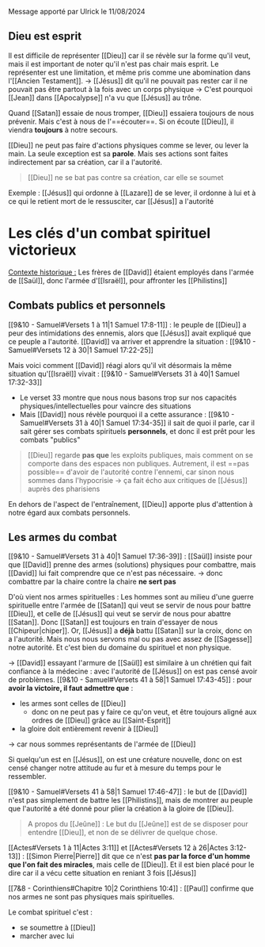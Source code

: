 Message apporté par Ulrick le 11/08/2024
## Dieu est esprit
Il est difficile de représenter [[Dieu]] car il se révèle sur la forme qu'il veut, mais il est important de noter qu'il n'est pas chair mais esprit. Le représenter est une limitation, et même pris comme une abomination dans l'[[Ancien Testament]].
-> [[Jésus]] dit qu'il ne pouvait pas rester car il ne pouvait pas être partout à la fois avec un corps physique
-> C'est pourquoi [[Jean]] dans [[Apocalypse]] n'a vu que [[Jésus]] au trône.

Quand [[Satan]] essaie de nous tromper, [[Dieu]] essaiera toujours de nous prévenir. Mais c'est à nous de l'==écouter==. Si on écoute [[Dieu]], il viendra **toujours** à notre secours.

[[Dieu]] ne peut pas faire d'actions physiques comme se lever, ou lever la main. La seule exception est sa **parole**. Mais ses actions sont faites indirectement par sa création, car il a l'autorité.
> [[Dieu]] ne se bat pas contre sa création, car elle se soumet

Exemple : [[Jésus]] qui ordonne à [[Lazare]] de se lever, il ordonne à lui et à ce qui le retient mort de le ressusciter, car [[Jésus]] a l'autorité
# Les clés d'un combat spirituel victorieux 
<u>Contexte historique :</u> Les frères de [[David]] étaient employés dans l'armée de [[Saül]], donc l'armée d'[[Israël]], pour affronter les [[Philistins]]
## Combats publics et personnels
[[9&10 - Samuel#Versets 1 à 11|1 Samuel 17:8-11]] : le peuple de [[Dieu]] a peur des intimidations des ennemis, alors que [[Jésus]] avait expliqué que ce peuple a l'autorité.
[[David]] va arriver et apprendre la situation : [[9&10 - Samuel#Versets 12 à 30|1 Samuel 17:22-25]]

Mais voici comment [[David]] réagi alors qu'il vit désormais la même situation qu'[[Israël]] vivait : [[9&10 - Samuel#Versets 31 à 40|1 Samuel 17:32-33]]
- Le verset 33 montre que nous nous basons trop sur nos capacités physiques/intellectuelles pour vaincre des situations
- Mais [[David]] nous révèle pourquoi il a cette assurance : [[9&10 - Samuel#Versets 31 à 40|1 Samuel 17:34-35]] il sait de quoi il parle, car il sait gérer ses combats spirituels **personnels**, et donc il est prêt pour les combats "publics"

> [[Dieu]] regarde **pas que** les exploits publiques, mais comment on se comporte dans des espaces non publiques. Autrement, il est ==pas possible== d'avoir de l'autorité contre l'ennemi, car sinon nous sommes dans l'hypocrisie
> 	-> ça fait écho aux critiques de [[Jésus]] auprès des pharisiens 

En dehors de l'aspect de l'entraînement, [[Dieu]] apporte plus d'attention à notre égard aux combats personnels.
## Les armes du combat
[[9&10 - Samuel#Versets 31 à 40|1 Samuel 17:36-39]] : [[Saül]] insiste pour que [[David]] prenne des armes (solutions) physiques pour combattre, mais [[David]] lui fait comprendre que ce n'est pas nécessaire.
-> donc combattre par la chaire contre la chaire **ne sert pas**

D'où vient nos armes spirituelles :
	Les hommes sont au milieu d'une guerre spirituelle entre l'armée de [[Satan]] qui veut se servir de nous pour battre [[Dieu]], et celle de [[Jésus]] qui veut se servir de nous pour abattre [[Satan]]. Donc [[Satan]] est toujours en train d'essayer de nous [[Chipeur|chiper]].
	Or, [[Jésus]] a **déjà** battu [[Satan]] sur la croix, donc on a l'autorité. Mais nous nous servons mal ou pas avec assez de [[Sagesse]] notre autorité. Et c'est bien du domaine du spirituel et non physique.

-> [[David]] essayant l'armure de [[Saül]] est similaire à un chrétien qui fait confiance à la médecine : avec l'autorité de [[Jésus]] on est pas censé avoir de problèmes.
[[9&10 - Samuel#Versets 41 à 58|1 Samuel 17:43-45]] : pour **avoir la victoire, il faut admettre que** :
- les armes sont celles de [[Dieu]]
  - donc on ne peut pas y faire ce qu'on veut, et être toujours aligné aux ordres de [[Dieu]] grâce au [[Saint-Esprit]]
- la gloire doit entièrement revenir à [[Dieu]]

-> car nous sommes représentants de l'armée de [[Dieu]]

Si quelqu'un est en [[Jésus]], on est une créature nouvelle, donc on est censé changer notre attitude au fur et à mesure du temps pour le ressembler.

[[9&10 - Samuel#Versets 41 à 58|1 Samuel 17:46-47]] : le but de [[David]] n'est pas simplement de battre les [[Philistins]], mais de montrer au peuple que l'autorité a été donné pour plier la création à la gloire de [[Dieu]].

> A propos du [[Jeûne]] : Le but du [[Jeûne]] est de se disposer pour entendre [[Dieu]], et non de se délivrer de quelque chose.

[[Actes#Versets 1 à 11|Actes 3:11]] et [[Actes#Versets 12 à 26|Actes 3:12-13]] : [[Simon Pierre|Pierre]] dit que ce n'est **pas par la force d'un homme que l'on fait des miracles**, mais celle de [[Dieu]]. Et il est bien placé pour le dire car il a vécu cette situation en reniant 3 fois [[Jésus]]

[[7&8 - Corinthiens#Chapitre 10|2 Corinthiens 10:4]] : [[Paul]] confirme que nos armes ne sont pas physiques mais spirituelles.

Le combat spirituel c'est :
- se soumettre à [[Dieu]]
- marcher avec lui
